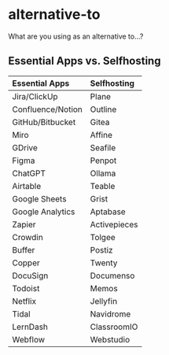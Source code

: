 # alternative-to
What are you using as an alternative to...?


## Essential Apps vs. Selfhosting

| Essential Apps       | Selfhosting   |
| :------------------- | :------------ |
| Jira/ClickUp         | Plane         |
| Confluence/Notion    | Outline       |
| GitHub/Bitbucket     | Gitea         |
| Miro                 | Affine        |
| GDrive               | Seafile       |
| Figma                | Penpot        |
| ChatGPT              | Ollama        |
| Airtable             | Teable         |
| Google Sheets        | Grist         |
| Google Analytics     | Aptabase      |
| Zapier               | Activepieces  |
| Crowdin              | Tolgee        |
| Buffer               | Postiz        |
| Copper               | Twenty        |
| DocuSign             | Documenso     |
| Todoist              | Memos         |
| Netflix              | Jellyfin      |
| Tidal                | Navidrome     |
| LernDash             | ClassroomIO    |
| Webflow              | Webstudio|
